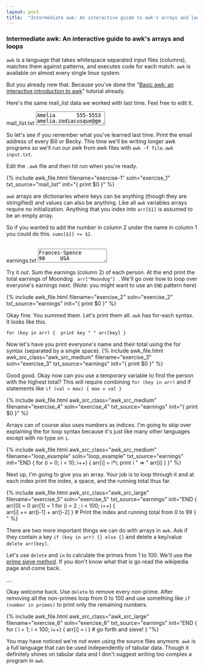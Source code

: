 ```yaml
---
layout: post
title:  "Intermediate awk: An interactive guide to awk's arrays and loops"
---
```


### Intermediate awk: An interactive guide to awk's arrays and loops

<script src="/assets/awk.js?3"></script>
<script src="/assets/awk_tutorial_2.js?2"></script>

`awk` is a language that takes whitespace separated input files (columns), matches them against patterns, and executes
code for each match.
`awk` is available on almost every single linux system.

But you already new that. Because you've done the "[Basic awk: an interactive introduction to awk](/projects/awk.html)" 
tutorial already.

Here's the same mail_list data we worked with last time. Feel free to edit it.
<div class="awk">
<span class="awk_file_name_hover">mail_list.txt</span>
<textarea aria-label="Mail list text source file" class="awk_text" id="mail_list">
Amelia       555-5553    amelia.zodiacusque@gmail.com       F
Anthony      555-3412    anthony.asserturo@hotmail.com      A
Becky        555-7685    becky.algebrarum@gmail.com         A
Bill         555-1675    bill.drowning@hotmail.com          A
Broderick    555-0542    broderick.aliquotiens@yahoo.com    R
Camilla      555-2912    camilla.infusarum@skynet.be        R
Fabius       555-1234    fabius.undevicesimus@ucb.edu       F
Julie        555-6699    julie.perscrutabor@skeeve.com      F
Yoeu         555-1331    yoeu.blah@blarg.co.uk              F
Martin       555-6480    martin.codicibus@hotmail.com       A
Samuel       555-3430    samuel.lanceolis@shu.edu           A
Jean-Paul    555-2127    jeanpaul.campanorum@nyu.edu        R
Eyau         555-1133    eyau@campos.cmyk.rgb               R
Bill         555-1337    billiam.billy@cal.tech.edu         R
</textarea>
</div>

So let's see if you remember what you've learned last time. Print the email address of every Bill or Becky.
This time we'll be writing longer awk programs so we'll run our awk from awk files with `awk -f file.awk input.txt`.

Edit the `.awk` file and then hit run when you're ready.

{% include awk_file.html filename="exercise-1" soln="exercise_1" txt_source="mail_list" init="{ print $0 }" %} 

`awk` arrays are dictionaries where keys can be anything (though they are stringified) and values can also be anything. 
Like all `awk` variables arrays require no initialization. Anything that you index into `arr[$1]` is assumed to be an 
empty array.

So if you wanted to add the number in column 2 under the name in column 1 you could do this. `sums[$1] += $2`.

<div class="awk"><br/>
<span class="awk_file_name_hover">earnings.txt</span>
<textarea aria-label="Earnings text source file" class="awk_text" id="earnings">
Frances-Spence         90     USA
菅義偉                  72     JP
Nate                   -21    USA
Nate                   22     USA
Nate                   -65    USA
Moondog                83     USA
Moondog                24     USA
Michael-Fastbender     42     USA
沈向洋                  54     CN
Jordan-Etude           13     USA
Aditi-Acharya          83     IN
차미영                   41     KR
Frances-Spence         -80    USA
Frances-Spence         43     USA
Navya-Reddy            55     IN
Moondog                13     USA
Bolade-Ibrahim         28     NG
Bolade-Ibrahim         -10    NG
Jean-Bartik            87     USA
Leslie-Lamport         80     USA
</textarea>
</div>

Try it out. Sum the earnings (column 2) of each person. At the end print the total earnings of Moondog &nbsp; `arr["Moondog"]` &nbsp;. We'll go over how to loop
over everyone's earnings next. (Note: you might want to use an `END` pattern here)


{% include awk_file.html filename="exercise_2" soln="exercise_2" txt_source="earnings" init="{ print $0 }" %} 

Okay fine. You summed them. Let's print them all. `awk` has for-each syntax. It looks like this.

`for (key in arr) {  print key " " arr[key] }`

Now let's have you print everyone's name and their total using the for syntax (separated by a single space).
{% include awk_file.html awk_src_class="awk_src_medium" filename="exercise_3" soln="exercise_3" txt_source="earnings" init="{ print $0 }" %} 


Good good. Okay now can you use a temporary variable to find the person with the highest total? This will require
combining `for (key in arr)` and if statements like `if (val > max) { max = val }` 

{% include awk_file.html awk_src_class="awk_src_medium" filename="exercise_4" soln="exercise_4" txt_source="earnings" init="{ print $0 }" %}

Arrays can of course also uses numbers as indices. 
I'm going to skip over explaining the for loop syntax because it's just like many other languages except with no type on `i`.

{% include awk_file.html awk_src_class="awk_src_medium" filename="loop_example" soln="loop_example" txt_source="earnings" init="END {
    for (i = 0; i < 10; i++) {
        arr[i] = i*i;
        print i \" => \" arr[i]
    }
}" %}



Next up, I'm going to give you an array. Your job is to loop through it and at each index print the index, a space, and the running total thus far.

{% include awk_file.html awk_src_class="awk_src_large" filename="exercise_5" soln="exercise_5" txt_source="earnings" init="END {
    arr[0] = 0
    arr[1] = 1
    for (i = 2 ; i < 100; i++) {        
        arr[i] += arr[i-1] + arr[i-2]
    }
    # Print the index and running total from 0 to 99
}
" %}

There are two more important things we can do with arrays in `awk`. Ask if they contain a key `if (key in arr) {} else {}` and delete a key/value &nbsp; `delete arr[key]`.

Let's use `delete` and `in` to calculate the primes from 1 to 100. We'll use the [prime sieve method](https://en.wikipedia.org/wiki/Sieve_of_Eratosthenes). 
If you don't know what that is go read the wikipedia page and come back. 


....

Okay welcome back. Use `delete` to remove every non-prime. After removing all the non-primes loop from 0 to 100 and use something like `if (number in primes)` to print
only the remaining numbers.

{% include awk_file.html awk_src_class="awk_src_large" filename="exercise_6" soln="exercise_6" txt_source="earnings" init="END {
    for ( i = 1; i < 100; i++) {
        arr[i] = i
    }
    # go forth and sieve!
} "%}

You may have noticed we're not even using the source files anymore. `awk` is a full language that can be used independently of tabular data.
Though it definitely shines on tabular data and I don't suggest writing too complex a program in `awk`.